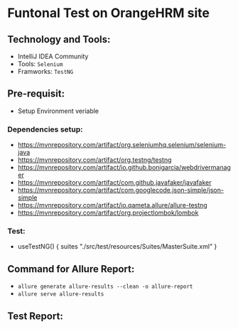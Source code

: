 # Funtonal Test on OrangeHRM site
## Technology and Tools:
  - IntelliJ IDEA Community 
  -  Tools: ```Selenium```
  -  Framworks: ```TestNG```
## Pre-requisit:
 - Setup Environment veriable 
 ### Dependencies setup:
 - https://mvnrepository.com/artifact/org.seleniumhq.selenium/selenium-java
 - https://mvnrepository.com/artifact/org.testng/testng
 - https://mvnrepository.com/artifact/io.github.bonigarcia/webdrivermanager
 - https://mvnrepository.com/artifact/com.github.javafaker/javafaker
 - https://mvnrepository.com/artifact/com.googlecode.json-simple/json-simple
 - https://mvnrepository.com/artifact/io.qameta.allure/allure-testng
 - https://mvnrepository.com/artifact/org.projectlombok/lombok
 ### Test:
 - useTestNG() {
        suites "./src/test/resources/Suites/MasterSuite.xml"
    }
## Command for Allure Report:
 - ```allure generate allure-results --clean -o allure-report```
 - ```allure serve allure-results```
## Test Report:

